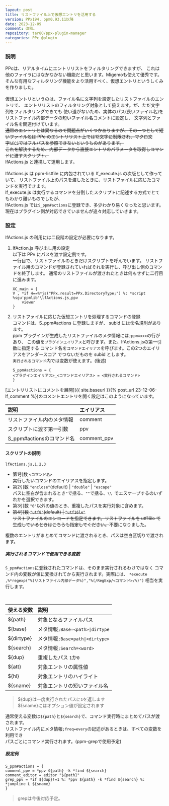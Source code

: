 ```yaml
---
layout: post
title: リストファイル上で仮想エントリを活用する
version: PPx194, ppm0.93.11以降
date: 2023-12-09
comment: 改稿。
repository: tar80/ppx-plugin-manager
categories: PPc @plugin
---
```


### 説明

PPcは、リアルタイムにエントリリストをフィルタリングできますが、
これは他のファイラにはなかなかない機能だと思います。Migemoも使えて優秀です。  
そんな有用なフィルタリング機能をより活用すべく、仮想エントリというしくみを作りました。  
<BR>
仮想エントリというのは、ファイル名に文字列を設定したリストファイルのエントリで、
エントリリストのフィルタリング対象として扱えます。が、ただ文字列をフィルタリングできても
使い道がないため、実体のパス(長いファイル名)をリストファイル内部データの~~短いファイル名~~コメントに設定し、
文字列とファイル名を関連付けています。  
~~通常のエントリとは異なるので問題点がいくつかありますが、その一つとして短いファイル名は
PPc のエントリリスト上では12文字に制限され、マクロ文字`%FCS`ではフルパスを参照できないというものがあります。  
これを解決するため、内部データから直接エントリのパラメータを取得しコマンドに渡すスクリプト、~~  
lfActions.js と連携して運用します。  
<BR>
lfActions.js は ppm-listfile に内包されている lf_execute.js の次版として作っていて、
リストファイル上のパスを渡したときに、リストファイルに応じたコマンドを実行できます。  
lf_execute.js は実行するコマンドを分割したスクリプトに記述する方式でとてもわかり難いものでしたが、  
lfActions.js では`S_ppm#actions`に登録でき、多少わかり易くなったと思います。  
現在はプラグイン側が対応できていませんが追々対応していきます。

### 設定

lfActions.js の利用には二段階の設定が必要になります。

1. lfAction.js 呼び出し用の設定  
   以下は PPv にパスを渡す設定例です。  
   一行目で、リストファイルのときだけスクリプトを呼んでいます。
   リストファイル用のコマンドが登録されていればそれを実行し、呼び出し側のコマンドを終了します。
   通常のリストファイルが渡されたときは何もせずに二行目に進みます。

   ```clean
   XC_main = {
   V , *if 4==%*js("PPx.result=PPx.DirectoryType;") %: *script %sgu'ppmlib'\lfActions.js,ppv
       viewer
   }
   ```

1. リストファイルに応じた仮想エントリを処理するコマンドの登録  
    コマンドは、S_ppm#actions に登録しますが、 subid には命名規則があります。  
    ppm プラグインが生成したリストファイルのメタ情報には`;ppm=xxx`の行があり、
   この値を`プラグインエイリアス`と呼びます。また、lfActions.jsの第一引数に指定する
   コマンド名を`コマンドエイリアス`を呼びます。この2つのエイリアスをアンダースコア
   でつないだものを subid とします。  
   `実行されるコマンド`内では変数が使えます。(後述)

   ```clean
   S_ppm#actions = {
   <プラグインエイリアス>_<コマンドエイリアス> = <実行されるコマンド>
   }
   ```

[エントリリストにコメントを展開]({{ site.baseurl }}{% post_url 23-12-06-lf_comment %})のコメントエントリを開く設定はこのようになっています。
<BR>

| 説明                       | エイリアス  |
| :------------------------- | :---------- |
| リストファイル内のメタ情報 | comment     |
| スクリプトに渡す第一引数   | ppv         |
| S_ppm#actionsのコマンド名  | comment_ppv |

#### スクリプトの説明

`lfActions.js,1,2,3`

- 第1引数 `<コマンド名>`  
  実行したいコマンドのエイリアスを指定します。
- 第2引数 `"enclose"`(default) | `"double"` | `"escape"`  
  パスに空白が含まれるとき`"`で括る、`""`で括る、`\\ `でエスケープするのいずれかを選択できます。
- 第3引数
  `"0"`以外の値のとき、重複したパスを実行対象に含めます。  
- ~~第4引数 `"utf8"`(default) | `"utf16le"`  
   リストファイルのエンコードを指定できます。リストファイルを utf16le で
  生成しているときはこちらも指定してください。~~不要になりました。

複数のエントリがまとめてコマンドに渡されるとき、パスは空白区切りで渡されます。

##### 実行されるコマンドで使用できる変数

`S_ppm#actions`に登録されたコマンドは、そのまま実行されるわけではなく
コマンド内の変数が値に変換されてから実行されます。実際には、
`*execute ,%*regexp("%(リストファイル内部データ%)","%(/RegExp/<コマンド>/%)")`
相当を実行します。

<BR>

| 使える変数 | 説明                            |
| :--------- | :------------------------------ |
| ${path}    | 対象となるファイルパス          |
| ${base}    | メタ情報`;Base=<path>\|dirtype` |
| ${dirtype} | メタ情報`;Base=path\|<dirtype>` |
| ${search}  | メタ情報`;Search=<word>`        |
| ${dup}     | 重複したパス `1`か`0`           |
| ${att}     | 対象エントリの属性値            |
| ${hl}      | 対象エントリのハイライト        |
| ${sname}   | 対象エントリの短いファイル名    |

> ${dup}は一度実行されたパスに`1`を返します  
> ${sname}にはオプション値が設定されます  

通常使える変数は`${path}`と`${search}`で、コマンド実行時にまとめてパスが渡されます。  
リストファイル内にメタ情報`;freq=every`の記述があるときは、すべての変数を利用でき  
パスごとにコマンド実行されます。(ppm-grepで使用予定)

##### 設定例

```clean
S_ppm#actions = {
comment_ppv = *ppv ${path} -k *find ${search}
comment_editor = editor "${path}"
grep_ppv = *if ${dup}!=1 %: *ppv ${path} -k *find ${search} %: *jumpline L ${sname}
}
```

> grepは今後対応予定。
